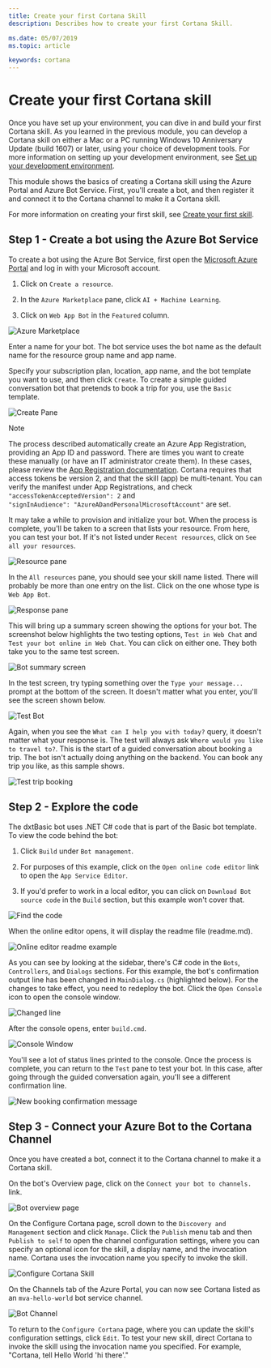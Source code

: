 ```yaml
---
title: Create your first Cortana Skill
description: Describes how to create your first Cortana Skill.

ms.date: 05/07/2019
ms.topic: article

keywords: cortana
---
```


# Create your first Cortana skill

Once you have set up your environment, you can dive in and build your first Cortana skill. As you learned in the previous module, you can develop a Cortana skill on either a Mac or a PC running Windows 10 Anniversary Update (build 1607) or later, using your choice of development tools. For more information on setting up your development environment, see [Set up your development environment](./mva21-setup.md).

This module shows the basics of creating a Cortana skill using the Azure Portal and Azure Bot Service. First, you'll create a bot, and then register it and connect it to the Cortana channel to make it a Cortana skill.

For more information on creating your first skill, see [Create your first skill](./get-started.md).

## Step 1 - Create a bot using the Azure Bot Service

To create a bot using the Azure Bot Service, first open the [Microsoft Azure Portal](https://ms.portal.azure.com) and log in with your Microsoft account.

1. Click on `Create a resource`.

1. In the `Azure Marketplace` pane, click `AI + Machine Learning`.

1. Click on `Web App Bot` in the `Featured` column.

![Azure Marketplace](../media/images/mva22_azure_marketplace.png)

Enter a name for your bot. The bot service uses the bot name as the default name for the resource group name and app name.

Specify your subscription plan, location, app name, and the bot template you want to use, and then click `Create`. To create a simple guided conversation bot that pretends to book a trip for you, use the `Basic` template.

![Create Pane](../media/images/mva22_create.png)


> [!NOTE]
> The process described automatically create an Azure App Registration, providing an App ID and password.
> There are times you want to create these manually (or have an IT administrator create them). In these cases,
> please review the [App Registration documentation](https://docs.microsoft.com/azure/active-directory/develop/quickstart-register-app).
> Cortana requires that access tokens be version 2, and that the skill (app) be multi-tenant.
> You can verify the manifest under App Registrations, and check `"accessTokenAcceptedVersion": 2` and     
> `"signInAudience": "AzureADandPersonalMicrosoftAccount"` are set.  

It may take a while to provision and initialize your bot. When the process is complete, you'll be taken to a screen that lists your resource. From here, you can test your bot. If it's not listed under `Recent resources`, click on `See all your resources`.

![Resource pane](../media/images/mva22_resource_pane.png)

In the `All resources` pane, you should see your skill name listed. There will probably be more than one entry on the list. Click on the one whose type is `Web App Bot`.

![Response pane](../media/images/mva22_response_pane.png)

This will bring up a summary screen showing the options for your bot. The screenshot below highlights the two testing options, `Test in Web Chat` and `Test your bot online in Web Chat`. You can click on either one. They both take you to the same test screen.

![Bot summary screen](../media/images/mva22_bot_summary.png)

In the test screen, try typing something over the `Type your message...` prompt at the bottom of the screen. It doesn't matter what you enter, you'll see the screen shown below.

![Test Bot](../media/images/mva22_test_02.png)

Again, when you see the `What can I help you with today?` query, it doesn't matter what your response is. The test will always ask `Where would you like to travel to?`. This is the start of a guided conversation about booking a trip. The bot isn't actually doing anything on the backend. You can book any trip you like, as this sample shows.

![Test trip booking](../media/images/mva22_sample_trip.png)

## Step 2 - Explore the code

The dxtBasic bot uses .NET C# code that is part of the Basic bot template. To view the code behind the bot:

1. Click `Build` under `Bot management`.

1. For purposes of this example, click on the `Open online code editor` link to open the `App Service Editor`.

1. If you'd prefer to work in a local editor, you can click on `Download Bot source code` in the `Build` section, but this example won't cover that.

![Find the code](../media/images/mva22_open_the_code.png)

When the online editor opens, it will display the readme file (readme.md).

![Online editor readme example](../media/images/mva22_editor_readme.png)

As you can see by looking at the sidebar, there's C# code in the `Bots`, `Controllers`, and `Dialogs` sections. For this example, the bot's confirmation output line has been changed in `MainDialog.cs` (highlighted below). For the changes to take effect, you need to redeploy the bot. Click the `Open Console` icon to open the console window.

![Changed line](../media/images/mva22_changed_line.png)

After the console opens, enter `build.cmd`.

![Console Window](../media/images/mva22_console_window.png)

You'll see a lot of status lines printed to the console. Once the process is complete, you can return to the `Test` pane to test your bot. In this case, after going through the guided conversation again, you'll see a different confirmation line.

![New booking confirmation message](../media/images/mva22_sample_trip_02.png)

## Step 3 - Connect your Azure Bot to the Cortana Channel

Once you have created a bot, connect it to the Cortana channel to make it a Cortana skill.

On the bot's Overview page, click on the `Connect your bot to channels.` link.

![Bot overview page](../media/images/mva22_connect_to_channels.png)

On the Configure Cortana page, scroll down to the `Discovery and Management` section and click `Manage`. Click the `Publish` menu tab and then `Publish to self` to open the channel configuration settings, where you can specify an optional icon for the skill, a display name, and the invocation name. Cortana uses the invocation name you specify to invoke the skill.

![Configure Cortana Skill](../media/images/cortana-configure-settings.png)  

On the Channels tab of the Azure Portal, you can now see Cortana listed as an `mva-hello-world` bot service channel.

![Bot Channel](../media/images/mva22_cortana_channel.png)

To return to the `Configure Cortana` page, where you can update the skill's configuration settings, click `Edit`. To test your new skill, direct Cortana to invoke the skill using the invocation name you specified. For example, "Cortana, tell Hello World 'hi there'."
